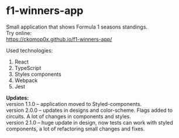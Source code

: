 # f1-winners-app

Small application that shows Formula 1 seasons standings.  
Try online:  
https://ckomop0x.github.io/f1-winners-app/ 

Used technologies:
1. React
2. TypeScript
3. Styles components
4. Webpack
5. Jest

**Updates:**  
version 1.1.0 – application moved to Styled-components.  
version 2.0.0 – updates in designs and color-scheme. Flags added to circuits. 
A lot of changes in components and styles.  
version 2.1.0 – huge update in design, now tests can work with styled components, a lot of refactoring
small changes and fixes.